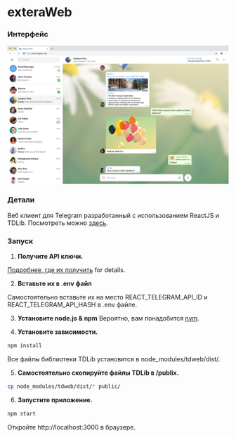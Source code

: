 # exteraWeb

### Интерфейс
![Sample screenshot](/src/Assets/Screenshots/1x_Group.png)

### Детали

Веб клиент для Telegram разработанный с использованием ReactJS и TDLib. Посмотреть можно [здесь](https://kirillsaint.github.io/exteraweb-build).

### Запуск
1. **Получите API ключи.**

[Подробнее, где их получить](https://github.com/telegramdesktop/tdesktop/blob/dev/docs/api_credentials.md) for details.

2. **Вставьте их в .env файл**

Самостоятельно вставьте их на место REACT_TELEGRAM_API_ID и REACT_TELEGRAM_API_HASH в .env файле.

3. **Установите node.js & npm**
Вероятно, вам понадобится [nvm](https://github.com/nvm-sh/nvm).

4. **Установите зависимости.**

```bash
npm install
```
Все файлы библиотеки TDLib установятся в node_modules/tdweb/dist/. 

5. **Самостоятельно скопируйте файлы TDLib в /publix.**

```bash
cp node_modules/tdweb/dist/* public/
```

6. **Запустите приложение.**

```bash
npm start
```

Откройте http://localhost:3000 в браузере.
